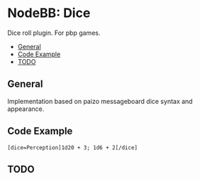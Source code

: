 # NodeBB: Dice

Dice roll plugin. For pbp games.

<!-- START doctoc generated TOC please keep comment here to allow auto update -->
<!-- DON'T EDIT THIS SECTION, INSTEAD RE-RUN doctoc TO UPDATE -->
 

- [General](#general)
- [Code Example](#code-example)
- [TODO](#todo)

<!-- END doctoc generated TOC please keep comment here to allow auto update -->

## General

Implementation based on paizo messageboard dice syntax and appearance.

## Code Example

```
[dice=Perception]1d20 + 3; 1d6 + 2[/dice]
```

## TODO
